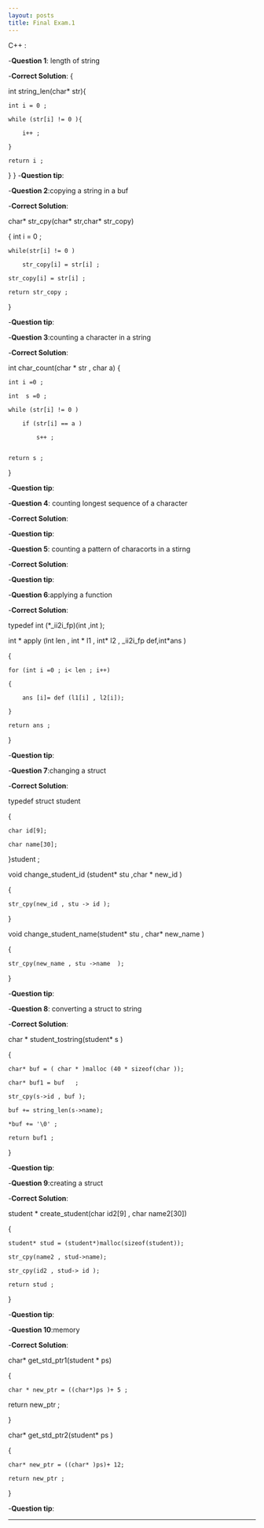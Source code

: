 ```yaml
---
layout: posts
title: Final Exam.1
---
```



C++ :


-**Question 1**: length of string 

-**Correct Solution**:
{

int string_len(char* str){

    int i = 0 ;

    while (str[i] != 0 ){

        i++ ;

    }

    return i ; 

}
}
-**Question tip**: 

-**Question 2**:copying a string in a buf

-**Correct Solution**:

char* str_cpy(char* str,char*  str_copy)

{   int i = 0 ;

    while(str[i] != 0 )

        str_copy[i] = str[i] ;

    str_copy[i] = str[i] ;

    return str_copy ; 

}


-**Question tip**:


-**Question 3**:counting a character in a string 

-**Correct Solution**:



int char_count(char * str , char a)
{

    int i =0 ;

    int  s =0 ;  

    while (str[i] != 0 )

        if (str[i] == a )

            s++ ;
         

    return s ;


}



-**Question tip**:


-**Question 4**: counting longest sequence of a character

-**Correct Solution**:

-**Question tip**:


-**Question 5**: counting a pattern of characorts in a stirng

-**Correct Solution**:


-**Question tip**:


-**Question 6**:applying a function

-**Correct Solution**:



typedef int (*_ii2i_fp)(int ,int );

int * apply (int len , int * l1 , int* l2 , _ii2i_fp def,int*ans )

{

    for (int i =0 ; i< len ; i++)

    {

        ans [i]= def (l1[i] , l2[i]);

    }

    return ans ; 

}


-**Question tip**:


-**Question 7**:changing a struct

-**Correct Solution**:





typedef struct student

{

    char id[9];

    char name[30];


}student ;



void change_student_id (student* stu ,char * new_id )

{

    str_cpy(new_id , stu -> id );

}


void change_student_name(student* stu , char*  new_name )

{

    str_cpy(new_name , stu ->name  );

}


-**Question tip**:


-**Question 8**: converting a struct to string

-**Correct Solution**:



char * student_tostring(student* s )

{

    char* buf = ( char * )malloc (40 * sizeof(char ));

    char* buf1 = buf   ;

    str_cpy(s->id , buf );

    buf += string_len(s->name);

    *buf += '\0' ; 

    return buf1 ;

}


-**Question tip**:


-**Question 9**:creating a struct

-**Correct Solution**:



student * create_student(char  id2[9] , char name2[30])

{

    student* stud = (student*)malloc(sizeof(student));

    str_cpy(name2 , stud->name);

    str_cpy(id2 , stud-> id );

    return stud ; 

}



-**Question tip**:


-**Question 10**:memory

-**Correct Solution**:



char*  get_std_ptr1(student *  ps)



{

    char * new_ptr = ((char*)ps )+ 5 ;


return new_ptr ;

}



char* get_std_ptr2(student* ps )

{

    char* new_ptr = ((char* )ps)+ 12;

    return new_ptr ; 

}





 
-**Question tip**:


---

